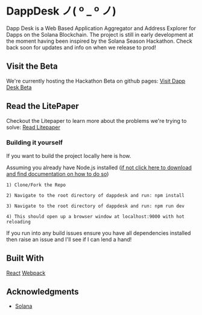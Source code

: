 # DappDesk ノ( º \_ º ノ)

Dapp Desk is a Web Based Application Aggregator and Address Explorer for Dapps on the Solana Blockchain. The project is still in early development at the moment having been inspired by the Solana Season Hackathon. Check back soon for updates and info on when we release to prod!

## Visit the Beta

We're currently hosting the Hackathon Beta on github pages: <a href="https://jwbnw.github.io/dappdesk/#/">Visit Dapp Desk Beta </a>

## Read the LitePaper

Checkout the Litepaper to learn more about the problems we're trying to solve: <a href="https://github.com/jwbnw/dappdesk/blob/main/DappDeskLitepaper.pdf">Read Litepaper </a>

### Building it yourself

If you want to build the project locally here is how.

Assuming you already have Node.js installed (<a href="https://nodejs.org">if not click here to download and find documentation on how to do so</a>)

```
1) Clone/Fork the Repo
```

```
2) Navigate to the root directory of dappdesk and run: npm install
```

```
3) Navigate to the root directory of dappdesk and run: npm run dev
```

```
4) This should open up a browser window at localhost:9000 with hot reloading
```

If you run into any build issues ensure you have all dependencies installed then raise an issue and I'll see if I can lend a hand!

## Built With

[React](https://github.com/facebook/react)
[Webpack](https://github.com/webpack/webpack)

## Acknowledgments

-   <a href="https://github.com/solana-labs/solana">Solana</a>
